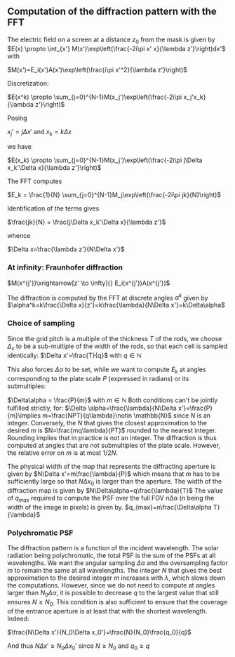 ## Computation of the diffraction pattern with the FFT

The electric field on a screen at a distance $z_0$ from the mask is given by
$E(x) \propto \int_{x'} M(x')\exp\left(\frac{-2i\pi x' x}{\lambda z'}\right)dx'$
with

$M(x')=E_i(x')A(x')\exp\left(\frac{i\pi x'^2}{\lambda z'}\right)$

Discretization:

$E(x^k) \propto \sum_{j=0}^{N-1}M(x_j')\exp\left(\frac{-2i\pi x_j'x_k}{\lambda z'}\right)$

Posing

$x_j'=j\Delta x'$ and $x_k=k\Delta x$

we have

$E(x_k) \propto \sum_{j=0}^{N-1}M(x_j')\exp\left(\frac{-2i\pi j\Delta x_k'\Delta x}{\lambda z'}\right)$

The FFT computes

$E_k = \frac{1}{N} \sum_{j=0}^{N-1}M_j\exp\left(\frac{-2i\pi jk}{N}\right)$

Identification of the terms gives

$\frac{jk}{N} = \frac{j\Delta x_k'\Delta x}{\lambda z'}$

whence

$\Delta x=\frac{\lambda z'}{N\Delta x'}$

### At infinity: Fraunhofer diffraction
$M(x^{j'})\xrightarrow[z' \to \infty]{} E_i(x^{j'})A(x^{j'})$

The diffraction is computed by the FFT at discrete angles $\alpha^k$ given by
$\alpha^k=k\frac{\Delta x}{z'}=k\frac{\lambda}{N\Delta x'}=k\Delta\alpha$

### Choice of sampling

Since the grid pitch is a multiple of the thickness $T$ of the rods, we choose $\Delta_x$ to be a sub-multiple of the width of the rods, so that each cell is sampled identically:
$\Delta x'=\frac{T}{q}$ with $q \in \mathbb{N}$

This also forces $\Delta \alpha$ to be set, while we want to compute $E_k$ at angles corresponding to the plate scale $P$ (expressed in radians) or its submultiples:

$\Delta\alpha = \frac{P}{m}$ with $m \in \mathbb{N}$
Both conditions can't be jointly fulfilled strictly, for:
$\Delta \alpha=\frac{\lambda}{N\Delta x'}=\frac{P}{m}\implies m=\frac{NPT}{q\lambda}\notin \mathbb{N}$
since $N$ is an integer. Conversely, the $N$ that gives the closest approximation to the desired $m$ is
$N=\frac{mq\lambda}{PT}$
rounded to the nearest integer. Rounding implies that in practice is not an integer. The diffraction is thus computed at angles that are not submultiples of the plate scale. However, the relative error on $m$ is at most $1 / 2N$.

The physical width of the map that represents the diffracting aperture is given by
$N\Delta x'=m\frac{\lambda}{P}$
which means that $m$ has to be sufficiently large so that $N\Delta x_0$ is larger than the aperture.
The width of the diffraction map is given by
$N\Delta\alpha=q\frac{\lambda}{T}$
The value of $q_{max}$ required to compute the PSF over the full FOV $n\Delta\alpha$ ($n$ being the width of the image in pixels) is given by.
$q_{max}=n\frac{\Delta\alpha T}{\lambda}$

### Polychromatic PSF

The diffraction pattern is a function of the incident wavelength. The solar radiation being polychromatic, the total PSF is the sum of the PSFs at all wavelengths. We want the angular sampling $\Delta\alpha$ and the oversampling factor $m$ to remain the same at all wavelengths. The integer $N$ that gives the best approximation to the desired integer $m$ increases with $\lambda$, which slows down the computations. However, since we do not need to compute at angles larger than $N_0\Delta\alpha$, it is possible to decrease $q$ to the largest value that still ensures $N\geq N_0$. This condition is also sufficient to ensure that the coverage of the entrance aperture is at least that with the shortest wavelength. Indeed:

$\frac{N\Delta x'}{N_0\Delta x_0'}=\frac{N}{N_0}\frac{q_0}{q}$

And thus $N\Delta x' \geq N_0\Delta x_0'$ since $N\geq N_0$ and $q_0 \geq q$

